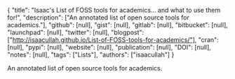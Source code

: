 {
  "title": "Isaac's List of FOSS tools for academics... and what to use them for!",
  "description": ["An annotated list of open source tools for academics."],
  "github": [null],
  "gist": [null],
  "gitlab": [null],
  "bitbucket": [null],
  "launchpad": [null],
  "twitter": [null],
  "blogpost": ["http://isaacullah.github.io/List-of-FOSS-tools-for-academics/"],
  "cran": [null],
  "pypi": [null],
  "website": [null],
  "publication": [null],
  "DOI": [null],
  "notes": [null],
  "tags": ["Lists"],
  "authors": ["isaacullah"]
}

<!-- Generated by csv2md.R – do not edit by hand -->

An annotated list of open source tools for academics.